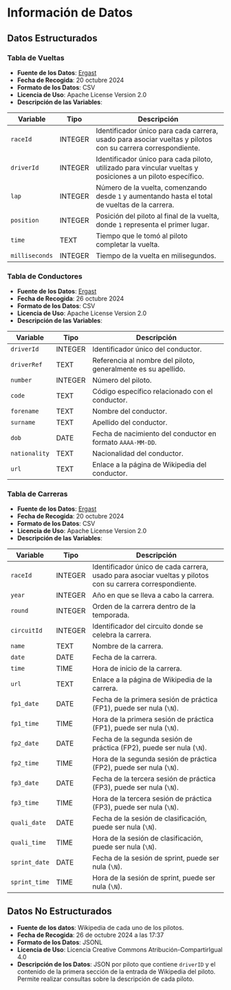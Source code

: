 # Información de Datos

## Datos Estructurados

### Tabla de Vueltas

- **Fuente de los Datos**: [Ergast](https://ergast.com/mrd/)
- **Fecha de Recogida**: 20 octubre 2024
- **Formato de los Datos**: CSV
- **Licencia de Uso**: Apache License Version 2.0
- **Descripción de las Variables**:

| Variable      | Tipo       | Descripción                                                                                                      |
|---------------|------------|------------------------------------------------------------------------------------------------------------------|
| `raceId`      | INTEGER    | Identificador único para cada carrera, usado para asociar vueltas y pilotos con su carrera correspondiente.     |
| `driverId`    | INTEGER    | Identificador único para cada piloto, utilizado para vincular vueltas y posiciones a un piloto específico.      |
| `lap`         | INTEGER    | Número de la vuelta, comenzando desde `1` y aumentando hasta el total de vueltas de la carrera.                |
| `position`    | INTEGER    | Posición del piloto al final de la vuelta, donde `1` representa el primer lugar.                               |
| `time`        | TEXT       | Tiempo que le tomó al piloto completar la vuelta.                                                               |
| `milliseconds`| INTEGER    | Tiempo de la vuelta en milisegundos.                                                                            |

### Tabla de Conductores

- **Fuente de los Datos**: [Ergast](https://ergast.com/mrd/)
- **Fecha de Recogida**: 26 octubre 2024
- **Formato de los Datos**: CSV
- **Licencia de Uso**: Apache License Version 2.0
- **Descripción de las Variables**:

| Variable     | Tipo       | Descripción                                                                                     |
|--------------|------------|-------------------------------------------------------------------------------------------------|
| `driverId`   | INTEGER    | Identificador único del conductor.                                                              |
| `driverRef`  | TEXT       | Referencia al nombre del piloto, generalmente es su apellido.                                   |
| `number`     | INTEGER    | Número del piloto.                                                                              |
| `code`       | TEXT       | Código específico relacionado con el conductor.                                                 |
| `forename`   | TEXT       | Nombre del conductor.                                                                           |
| `surname`    | TEXT       | Apellido del conductor.                                                                         |
| `dob`        | DATE       | Fecha de nacimiento del conductor en formato `AAAA-MM-DD`.                                      |
| `nationality`| TEXT       | Nacionalidad del conductor.                                                                     |
| `url`        | TEXT       | Enlace a la página de Wikipedia del conductor.                                                  |

### Tabla de Carreras

- **Fuente de los Datos**: [Ergast](https://ergast.com/mrd/)
- **Fecha de Recogida**: 20 octubre 2024
- **Formato de los Datos**: CSV
- **Licencia de Uso**: Apache License Version 2.0
- **Descripción de las Variables**:

| Variable       | Tipo       | Descripción                                                                                                          |
|----------------|------------|----------------------------------------------------------------------------------------------------------------------|
| `raceId`       | INTEGER    | Identificador único de cada carrera, usado para asociar vueltas y pilotos con su carrera correspondiente.           |
| `year`         | INTEGER    | Año en que se lleva a cabo la carrera.                                                                               |
| `round`        | INTEGER    | Orden de la carrera dentro de la temporada.                                                                          |
| `circuitId`    | INTEGER    | Identificador del circuito donde se celebra la carrera.                                                              |
| `name`         | TEXT       | Nombre de la carrera.                                                                                                |
| `date`         | DATE       | Fecha de la carrera.                                                                                                 |
| `time`         | TIME       | Hora de inicio de la carrera.                                                                                        |
| `url`          | TEXT       | Enlace a la página de Wikipedia de la carrera.                                                                       |
| `fp1_date`     | DATE       | Fecha de la primera sesión de práctica (FP1), puede ser nula (`\N`).                                                 |
| `fp1_time`     | TIME       | Hora de la primera sesión de práctica (FP1), puede ser nula (`\N`).                                                  |
| `fp2_date`     | DATE       | Fecha de la segunda sesión de práctica (FP2), puede ser nula (`\N`).                                                 |
| `fp2_time`     | TIME       | Hora de la segunda sesión de práctica (FP2), puede ser nula (`\N`).                                                  |
| `fp3_date`     | DATE       | Fecha de la tercera sesión de práctica (FP3), puede ser nula (`\N`).                                                 |
| `fp3_time`     | TIME       | Hora de la tercera sesión de práctica (FP3), puede ser nula (`\N`).                                                  |
| `quali_date`   | DATE       | Fecha de la sesión de clasificación, puede ser nula (`\N`).                                                          |
| `quali_time`   | TIME       | Hora de la sesión de clasificación, puede ser nula (`\N`).                                                           |
| `sprint_date`  | DATE       | Fecha de la sesión de sprint, puede ser nula (`\N`).                                                                 |
| `sprint_time`  | TIME       | Hora de la sesión de sprint, puede ser nula (`\N`).                                                                  |

## Datos No Estructurados

- **Fuente de los datos**: Wikipedia de cada uno de los pilotos.
- **Fecha de Recogida**: 26 de octubre 2024 a las 17:37
- **Formato de los Datos**: JSONL
- **Licencia de Uso**: Licencia Creative Commons Atribución-CompartirIgual 4.0
- **Descripción de los Datos**: JSON por piloto que contiene `driverID` y el contenido de la primera sección de la entrada de Wikipedia del piloto. Permite realizar consultas sobre la descripción de cada piloto.
